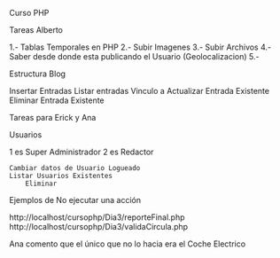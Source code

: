 Curso PHP

Tareas Alberto


1.- Tablas Temporales en PHP
2.- Subir Imagenes
3.- Subir Archivos
4.- Saber desde donde esta publicando el Usuario
(Geolocalizacion)
5.- 

Estructura Blog

Insertar Entradas
Listar entradas
	Vinculo a Actualizar Entrada Existente
	Eliminar Entrada Existente


Tareas para Erick y Ana


Usuarios	


1 es Super Administrador
2 es Redactor


	Cambiar datos de Usuario Logueado
	Listar Usuarios Existentes
		Eliminar 


Ejemplos de No ejecutar una acción

http://localhost/cursophp/Dia3/reporteFinal.php
http://localhost/cursophp/Dia3/validaCircula.php

Ana comento que el único que no lo hacia
era el Coche Electrico